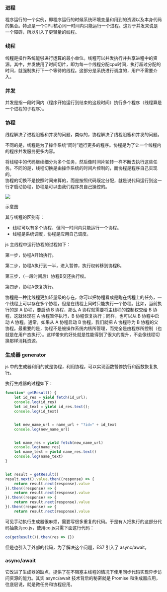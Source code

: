 ### 进程

程序运行的一个实例，即程序运行的时候系统环境变量和用到的资源以及本身代码的集合。特点是一个CPU核心同一时间内只能运行一个进程。这对于并发来说是一个障碍，所以引入了更轻量的线程。

### 线程

线程是操作系统能够进行运算的最小单位。线程可以并发执行并共享进程中的资源。其中，并发使用了时间切片，即为每一个线程分配cpu时间，执行超过分配的时间，就强制执行下一个等待的线程。这部分是系统进行调度的，用户不需要介入。

### 并发

并发是指一段时间内（程序开始运行到结束的这段时间）执行多个程序（线程算是一个进程的子程序）。

### 协程

线程解决了进程阻塞和并发的问题，类似的，协程解决了线程阻塞和并发的问题。

不同的是，线程是为了操作系统“同时”运行更多的程序。协程是为了让一个线程内的程序并发服务更多内容。

将线程中的代码继续细分为多个任务，然后像时间片轮转一样不断去执行这些任务。不同的是，线程切换是由操作系统的时间片控制的，而协程是程序自己实现的。  
协程的切换不是按照时间来算的，而是按照代码既定分配，就是说代码运行到这一行才启动协程，协程是可以由我们程序员自己操控的。

![](//upload-images.jianshu.io/upload_images/2929041-6b0fc081dfa177a2.png?imageMogr2/auto-orient/strip|imageView2/2/w/980/format/webp)

示意图

其与线程的区别有：

-   线程可以有多个协程，但同一时间内只能运行一个协程。
-   线程是系统调度，协程是应用自己调度。

js 主线程中运行协程的过程如下：

第一步，协程A开始执行。

第二步，协程A执行到一半，进入暂停，执行权转移到协程B。

第三步，（一段时间后）协程B交还执行权。

第四步，协程A恢复执行。

协程是一种比线程更加轻量级的存在。你可以把协程看成是跑在线程上的任务，一个线程上可以存在多个协程，但是在线程上同时只能执行一个协程。比如，当前执行的是 A 协程，要启动 B 协程，那么 A 协程就需要将主线程的控制权交给 B 协程，这就体现在 A 协程暂停执行，B 协程恢复执行；同样，也可以从 B 协程中启动 A 协程。通常，如果从 A 协程启动 B 协程，我们就把 A 协程称为 B 协程的父协程。最重要的是，协程不是被操作系统内核所管理，而完全是由程序所控制（也就是在用户态执行）。这样带来的好处就是性能得到了很大的提升，不会像线程切换那样消耗资源。

### 生成器 generator

js 中的生成器利用的就是协程，利用协程，可以实现函数暂停执行和函数恢复执行。

执行生成器的过程如下：

```jsx
function* getResult() {
    let id_res = yield fetch(id_url);
    console.log(id_res)
    let id_text = yield id_res.text();
    console.log(id_text)


    let new_name_url = name_url + "?id=" + id_text
    console.log(new_name_url)


    let name_res = yield fetch(new_name_url)
    console.log(name_res)
    let name_text = yield name_res.text()
    console.log(name_text)
}


let result = getResult()
result.next().value.then((response) => {
    return result.next(response).value
}).then((response) => {
    return result.next(response).value
}).then((response) => {
    return result.next(response).value
}).then((response) => {
    return result.next(response).value
```

可见手动执行生成器很麻烦，需要写很多重复的代码。于是有人把执行的这部分代码抽象为co.js，使用co.js只需下面这行代码：

```jsx
co(getResult()).then(res => {})
```

但是也引入了外部的代码，为了解决这个问题，ES7 引入了 async/await。

### async/await

它改进了生成器的缺点，提供了在不阻塞主线程的情况下使用同步代码实现异步访问资源的能力。其实 async/await 技术背后的秘密就是 Promise 和生成器应用，往底层说，就是微任务和协程应用。
